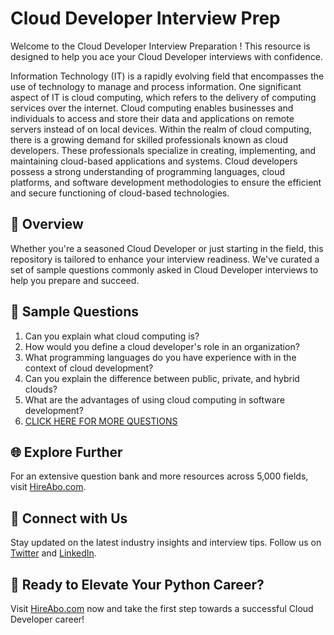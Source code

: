 # Cloud Developer Interview Prep

Welcome to the Cloud Developer Interview Preparation ! This resource is designed to help you ace your Cloud Developer interviews with confidence.

Information Technology (IT) is a rapidly evolving field that encompasses the use of technology to manage and process information. One significant aspect of IT is cloud computing, which refers to the delivery of computing services over the internet. Cloud computing enables businesses and individuals to access and store their data and applications on remote servers instead of on local devices. Within the realm of cloud computing, there is a growing demand for skilled professionals known as cloud developers. These professionals specialize in creating, implementing, and maintaining cloud-based applications and systems. Cloud developers possess a strong understanding of programming languages, cloud platforms, and software development methodologies to ensure the efficient and secure functioning of cloud-based technologies.

## 🚀 Overview

Whether you're a seasoned Cloud Developer or just starting in the field, this repository is tailored to enhance your interview readiness. We've curated a set of sample questions commonly asked in Cloud Developer interviews to help you prepare and succeed.

## 📝 Sample Questions

1. Can you explain what cloud computing is?
2. How would you define a cloud developer's role in an organization?
3. What programming languages do you have experience with in the context of cloud development?
4. Can you explain the difference between public, private, and hybrid clouds?
5. What are the advantages of using cloud computing in software development?
6. [CLICK HERE FOR MORE QUESTIONS](https://hireabo.com/job/0_4_3/Cloud%20Developer)

## 🌐 Explore Further

For an extensive question bank and more resources across 5,000 fields, visit [HireAbo.com](https://www.hireabo.com).

## 📱 Connect with Us

Stay updated on the latest industry insights and interview tips. Follow us on [Twitter](https://twitter.com/hireabo) and [LinkedIn](https://www.linkedin.com/in/hire-abo-3609972a8/).

## 🚀 Ready to Elevate Your Python Career?

Visit [HireAbo.com](https://www.hireabo.com) now and take the first step towards a successful Cloud Developer career!